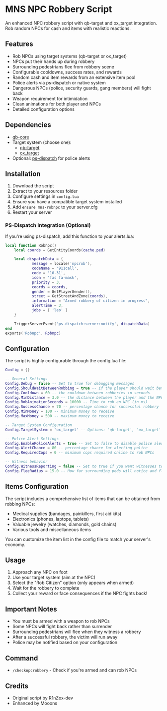 # MNS NPC Robbery Script

An enhanced NPC robbery script with qb-target and ox_target integration. Rob random NPCs for cash and items with realistic reactions.

## Features
* Rob NPCs using target systems (qb-target or ox_target)
* NPCs put their hands up during robbery
* Surrounding pedestrians flee from robbery scene
* Configurable cooldowns, success rates, and rewards
* Random cash and item rewards from an extensive item pool
* Police alerts via ps-dispatch or native system
* Dangerous NPCs (police, security guards, gang members) will fight back
* Weapon requirement for intimidation
* Clean animations for both player and NPCs
* Detailed configuration options

## Dependencies
* [qb-core](https://github.com/qbcore-framework/qb-core)
* Target system (choose one):
    * [qb-target](https://github.com/qbcore-framework/qb-target)
    * [ox_target](https://github.com/overextended/ox_target)
* Optional: [ps-dispatch](https://github.com/Project-Sloth/ps-dispatch) for police alerts

## Installation
1. Download the script
2. Extract to your resources folder
3. Configure settings in `config.lua`
4. Ensure you have a compatible target system installed
5. Add `ensure mns-robnpc` to your server.cfg
6. Restart your server

### PS-Dispatch Integration (Optional)
If you're using ps-dispatch, add this function to your alerts.lua:

```lua
local function Robnpc()
    local coords = GetEntityCoords(cache.ped)

    local dispatchData = {
            message = locale('npcrob'),
            codeName = '911call',
            code = '10-31',
            icon = 'fas fa-mask',
            priority = 3,
            coords = coords,
            gender = GetPlayerGender(),
            street = GetStreetAndZone(coords),
            information = "Armed robbery of citizen in progress",
            alertTime = 3,
            jobs = { 'leo' }
    }

    TriggerServerEvent('ps-dispatch:server:notify', dispatchData)
end
exports('Robnpc', Robnpc)
```

## Configuration
The script is highly configurable through the config.lua file:

```lua
Config = {}

-- General Settings
Config.Debug = false -- Set to true for debugging messages
Config.ShouldWaitBetweenRobbing = true -- if the player should wait between robberies 
Config.Cooldown = 60 -- the cooldown between robberies in seconds
Config.MinDistance = 3.0 -- the distance between the player and the NPC to execute the robbery 
Config.RobAnimationSeconds = 10000 -- Time to rob an NPC (in ms)
Config.SuccessChance = 70 -- percentage chance for successful robbery
Config.MinMoney = 100 -- minimum money to receive
Config.MaxMoney = 500 -- maximum money to receive

-- Target System Configuration
Config.TargetSystem = 'ox_target' -- Options: 'qb-target', 'ox_target'

-- Police Alert Settings
Config.EnablePoliceAlerts = true -- Set to false to disable police alerts
Config.AlertChance = 80 -- percentage chance for alerting police
Config.RequiredCops = 0 -- minimum cops required online to rob NPCs

-- Witness behavior
Config.WitnessReporting = false -- Set to true if you want witnesses to call police
Config.FleeRadius = 15.0 -- How far surrounding peds will notice and flee
```

## Items Configuration
The script includes a comprehensive list of items that can be obtained from robbing NPCs:

* Medical supplies (bandages, painkillers, first aid kits)
* Electronics (phones, laptops, tablets)
* Valuable jewelry (watches, diamonds, gold chains)
* Various tools and miscellaneous items

You can customize the item list in the config file to match your server's economy.

## Usage
1. Approach any NPC on foot
2. Use your target system (aim at the NPC)
3. Select the "Rob Citizen" option (only appears when armed)
4. Wait for the robbery to complete
5. Collect your reward or face consequences if the NPC fights back!

## Important Notes
* You must be armed with a weapon to rob NPCs
* Some NPCs will fight back rather than surrender
* Surrounding pedestrians will flee when they witness a robbery
* After a successful robbery, the victim will run away
* Police may be notified based on your configuration

## Command
* `/checknpcrobbery` - Check if you're armed and can rob NPCs

## Credits
* Original script by R1nZox-dev
* Enhanced by Mooons